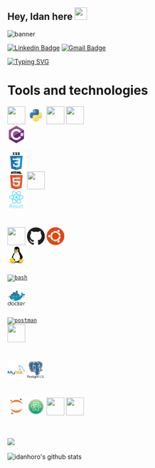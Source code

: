 ## Hey, Idan here <img src="https://media.giphy.com/media/hvRJCLFzcasrR4ia7z/giphy.gif" width="28px" height="28px">

![banner](https://user-images.githubusercontent.com/65775948/178121332-5598ad12-b184-4468-812a-4e50239fb46e.png)



[![Linkedin Badge](https://img.shields.io/badge/-IdanHorovitz-blue?style=flat-square&logo=Linkedin&logoColor=white&link=https://www.linkedin.com/in/idan-horovitz-14224921a/)](https://www.linkedin.com/in/idan-horovitz-14224921a/) [![Gmail Badge](https://img.shields.io/badge/-idanhh55@gmail.com-c14438?style=flat-square&logo=Gmail&logoColor=white&link=mailto:asterp04@gmail.com)](mailto:idanhh55@gmail.com)

[![Typing SVG](https://readme-typing-svg.herokuapp.com?duration=3000&center=true&width=450&lines=Welcome+to+my+Github+Page!;I'm+Idan+Horovitz+:D)](https://git.io/typing-svg)


# Tools and technologies

<code><img height="40" width="40" src="https://images.vexels.com/media/users/3/166401/isolated/preview/b82aa7ac3f736dd78570dd3fa3fa9e24-java-programming-language-icon-by-vexels.png"></code>
<code><img height="40" width="40" src="https://raw.githubusercontent.com/github/explore/80688e429a7d4ef2fca1e82350fe8e3517d3494d/topics/python/python.png"></code>
<code><img height="40" width="40" src="https://www.naveedashfaq.me/img/c++.png"></code>
<code><img height="40" width="40" src="https://cdn.iconscout.com/icon/free/png-512/c-programming-569564.png"></code>
<code><a href="https://www.w3schools.com/cs/" target="_blank"> <img src="https://raw.githubusercontent.com/devicons/devicon/master/icons/csharp/csharp-original.svg" alt="csharp" width="40" height="40"/> </a></code>
<code><a href="https://www.w3schools.com/css/" target="_blank"> <img src="https://raw.githubusercontent.com/devicons/devicon/master/icons/css3/css3-original-wordmark.svg" alt="css3" width="40" height="40"/> </a></code>
<code><img height="40" width="40" src="https://raw.githubusercontent.com/github/explore/80688e429a7d4ef2fca1e82350fe8e3517d3494d/topics/html/html.png"></code>
<code><img height="40" width="40" src="https://user-images.githubusercontent.com/65775948/178122824-0703ddf2-1962-4bc0-b683-16c77fe3adfc.jpg"></code>
<code><a href="https://reactjs.org/" target="_blank"> <img src="https://raw.githubusercontent.com/devicons/devicon/master/icons/react/react-original-wordmark.svg" alt="react" width="40" height="40"/> </a></code>


#

<code><img height="40" width="40" src="https://upload.wikimedia.org/wikipedia/commons/thumb/3/3f/Git_icon.svg/1024px-Git_icon.svg.png"></code>
<code><img height="40" width="40" src="https://raw.githubusercontent.com/github/explore/80688e429a7d4ef2fca1e82350fe8e3517d3494d/topics/github-api/github-api.png"></code>
<code><img height="40" width="40" src="https://raw.githubusercontent.com/github/explore/80688e429a7d4ef2fca1e82350fe8e3517d3494d/topics/ubuntu/ubuntu.png"></code>
<code> <a href="https://www.linux.org/" target="_blank"> <img src="https://raw.githubusercontent.com/devicons/devicon/master/icons/linux/linux-original.svg" alt="linux" width="40" height="40"/> </a></code>
<code><a href="https://www.gnu.org/software/bash/" target="_blank"> <img src="https://www.vectorlogo.zone/logos/gnu_bash/gnu_bash-icon.svg" alt="bash" width="40" height="40"/> </a></code>
<code><a href="https://www.docker.com/" target="_blank"> <img src="https://raw.githubusercontent.com/devicons/devicon/master/icons/docker/docker-original-wordmark.svg" alt="docker" width="40" height="40"/> </a></code>
<code><a href="https://postman.com" target="_blank"> <img src="https://www.vectorlogo.zone/logos/getpostman/getpostman-icon.svg" alt="postman" width="40" height="40"/> </a></code>
<code><img height="40" width="40" src="https://user-images.githubusercontent.com/65775948/178122600-2ccb2340-0432-4ac6-87dd-0b4d3b50156f.png"></code>


#


<code><img height="40" width="40" src="https://raw.githubusercontent.com/devicons/devicon/master/icons/mysql/mysql-original-wordmark.svg"></code>
<code><img height="40" width="40" src="https://raw.githubusercontent.com/devicons/devicon/master/icons/postgresql/postgresql-original-wordmark.svg" alt="postgresql"></code>

#

<code><img height="40" width="40" src="https://raw.githubusercontent.com/github/explore/80688e429a7d4ef2fca1e82350fe8e3517d3494d/topics/jupyter-notebook/jupyter-notebook.png"></code>
<code><img height="40" width="40" src="https://raw.githubusercontent.com/github/explore/80688e429a7d4ef2fca1e82350fe8e3517d3494d/topics/atom/atom.png"></code>
<code><img height="40" width="40" src="https://user-images.githubusercontent.com/65775948/178122448-8a2269e9-d4f5-4260-a392-29c4cd7c861e.png"></code>
<code><img height="40" width="40" src="https://user-images.githubusercontent.com/65775948/178122482-612ffe8a-fa96-4db7-99bf-a9da660b35ff.png"></code>



<br>
<br>



<img src = "https://github-readme-stats.vercel.app/api/top-langs/?username=idanhoro&layout=compact">



![idanhoro's github stats](https://github-readme-stats.vercel.app/api?username=idanhoro&show_icons=true&hide=[%22issues%22])
 
 
